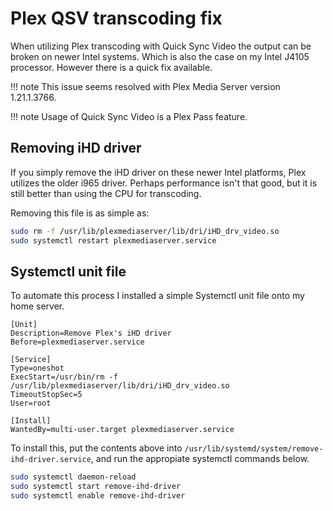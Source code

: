 # Plex QSV transcoding fix

When utilizing Plex transcoding with Quick Sync Video the output can be broken on newer Intel systems. Which is also the case on my Intel J4105 processor. However there is a quick fix available.

!!! note
    This issue seems resolved with Plex Media Server version 1.21.1.3766.

!!! note 
    Usage of Quick Sync Video is a Plex Pass feature.

## Removing iHD driver

If you simply remove the iHD driver on these newer Intel platforms, Plex utilizes the older i965 driver. Perhaps performance isn't that good, but it is still better than using the CPU for transcoding. 

Removing this file is as simple as:

```bash
sudo rm -f /usr/lib/plexmediaserver/lib/dri/iHD_drv_video.so
sudo systemctl restart plexmediaserver.service
```

## Systemctl unit file

To automate this process I installed a simple Systemctl unit file onto my home server.

```systemctl
[Unit]
Description=Remove Plex's iHD driver
Before=plexmediaserver.service

[Service]
Type=oneshot
ExecStart=/usr/bin/rm -f /usr/lib/plexmediaserver/lib/dri/iHD_drv_video.so
TimeoutStopSec=5
User=root

[Install]
WantedBy=multi-user.target plexmediaserver.service
```

To install this, put the contents above into `/usr/lib/systemd/system/remove-ihd-driver.service`, and run the appropiate systemctl commands below.

```bash
sudo systemctl daemon-reload
sudo systemctl start remove-ihd-driver
sudo systemctl enable remove-ihd-driver
```